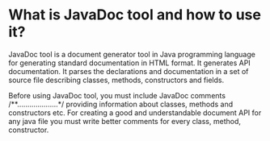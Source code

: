 # What is JavaDoc tool and how to use it?

JavaDoc tool is a document generator tool in Java programming language for generating standard documentation in HTML format. 
It generates API documentation. It parses the declarations and documentation in a set of source file describing classes, methods, 
constructors and fields.

Before using JavaDoc tool, you must include JavaDoc comments /**………………..*/ providing information about classes, 
methods and constructors etc. 
For creating a good and understandable document API for any java file you must write better comments for every class, method,
constructor.
